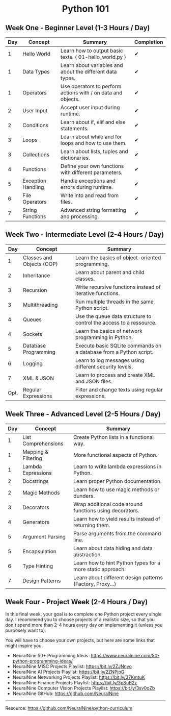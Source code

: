 <h1 align=center>Python 101</h1>

## Week One - Beginner Level (1-3 Hours / Day)  

| Day | Concept | Summary | Completion |
| ------ | ------ | ------ | ------ |
| 1 | Hello World | Learn how to output basic texts. ( 01-hello_world.py ) | ✔ |
| 1 | Data Types | Learn about variables and about the different data types. | ✔ |
| 1 | Operators | Use operators to perform actions with / on data and objects. | ✔ |
| 2 | User Input | Accept user input during runtime. | ✔ |
| 2 | Conditions | Learn about if, elif and else statements. | ✔ |
| 3 | Loops | Learn about while and for loops and how to use them. | ✔ |
| 3 | Collections | Learn about lists, tuples and dictionaries. | ✔ |
| 4 | Functions | Define your own functions with different parameters. | ✔ |
| 5 | Exception Handling | Handle exceptions and errors during runtime. | ✔ |
| 6 | File Operators | Write into and read from files. | ✔ |
| 7 | String Functions | Advanced string formatting and processing. | ✔ |

## Week Two - Intermediate Level (2-4 Hours / Day)

| Day | Concept | Summary |
| ------ | ------ | ------ |
| 1 | Classes and Objects (OOP) | Learn the basics of object-oriented programming. |
| 2 | Inheritance | Learn about parent and child classes. |
| 3 | Recursion | Write recursive functions instead of iterative functions. |
| 3 | Multithreading | Run multiple threads in the same Python script. |
| 4 | Queues | Use the queue data structure to control the access to a ressource. |
| 4 | Sockets | Learn the basics of network programming in Python. |
| 5 | Database Programming | Execute basic SQLite commands on a database from a Python script. |
| 6 | Logging | Learn to log messages using different security levels. |
| 7 | XML & JSON | Learn to process and create XML and JSON files. |
| Opt. | Regular Expressions | Filter and change texts using regular expressions. |

## Week Three - Advanced Level (2-5 Hours / Day)

| Day | Concept | Summary |
| ------ | ------ | ------ |
| 1 | List Comprehensions | Create Python lists in a functional way. |
| 1 | Mapping & Filtering | More functional aspects of Python. |
| 1 | Lambda Expressions | Learn to write lambda expressions in Python. |
| 2 | Docstrings | Learn proper Python documentation. |
| 2 | Magic Methods | Learn how to use magic methods or dunders. |
| 3 | Decorators | Wrap additional code around functions using decorators. |
| 4 | Generators | Learn how to yield results instead of returning them. |
| 5 | Argument Parsing | Parse arguments from the command line. |
| 5 | Encapsulation | Learn about data hiding and data abstraction. |
| 6 | Type Hinting | Learn how to hint Python types for a more static approach. |
| 7 | Design Patterns | Learn about different design patterns (Factory, Proxy...) |

## Week Four - Project Week (2-4 Hours / Day)

In this final week, your goal is to complete one Python project every single day. I recommend you to choose projects of a realistic size, so that you don't spend more than 2-4 hours every day on implementing it (unless you purposely want to).

You will have to choose your own projects, but here are some links that might inspire you.

* NeuralNine 50+ Programming Ideas: https://www.neuralnine.com/50-python-programming-ideas/
* NeuralNine MISC Projects Playlist: https://bit.ly/2ZJNnyo
* NeuralNine AI Projects Playlist: https://bit.ly/2ZNPjpG
* NeuralNine Networking Projects Playlist: https://bit.ly/37KmtuK
* NeuralNine Finance Projects Playlist: https://bit.ly/3pSuB2z
* NeuralNine Computer Vision Projects Playlist: https://bit.ly/3sv0oZb
* NeuralNine GitHub: https://github.com/NeuralNine

---

Resource: https://github.com/NeuralNine/python-curriculum
